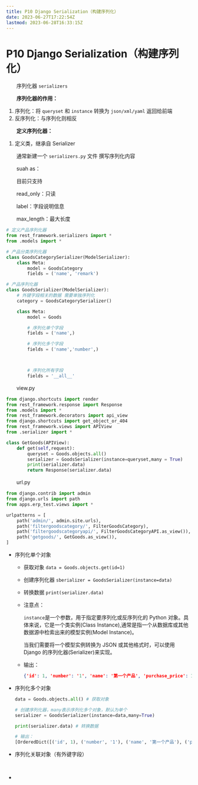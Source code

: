 ```yaml
---
title: P10 Django Serialization（构建序列化）
date: 2023-06-27T17:22:54Z
lastmod: 2023-06-28T16:33:15Z
---
```


# P10 Django Serialization（构建序列化）

　　序列化器 `serializers`​

　　**序列化器的作用：**

1. 序列化：将 `queryset`​ 和 `instance`​ 转换为 `json/xml/yaml`​ 返回给前端
2. 反序列化：与序列化则相反

　　**定义序列化器：**

1. 定义类，继承自 Serializer

　　通常新建一个 `serializers.py`​ 文件 撰写序列化内容

　　suah as：

　　目前只支持

　　read_only：只读

　　label：字段说明信息

　　max_length：最大长度

```python
# 定义产品序列化器
from rest_framework.serializers import *
from .models import *

# 产品分类序列化器
class GoodsCategorySerializer(ModelSerializer):
    class Meta:
        model = GoodsCategory
        fields = ('name', 'remark')

# 产品序列化器
class GoodsSerializer(ModelSerializer):
    # 外键字段相关的数据 需要单独序列化
    category = GoodsCategorySerializer()

    class Meta:
        model = Goods

        # 序列化单个字段
        fields = ('name',)

        # 序列化多个字段
        fields = ('name','number',)



        # 序列化所有字段
        fields = '__all__'

```

　　view.py

```python
from django.shortcuts import render
from rest_framework.response import Response
from .models import *
from rest_framework.decorators import api_view
from django.shortcuts import get_object_or_404
from rest_framework.views import APIView
from .serializer import *

class GetGoods(APIView):
    def get(self,request):
        queryset = Goods.objects.all()
        serializer = GoodsSerializer(instance=queryset,many = True)
        print(serializer.data)
        return Response(serializer.data)
```

　　url.py

```python
from django.contrib import admin
from django.urls import path
from apps.erp_test.views import *

urlpatterns = [
    path('admin/', admin.site.urls),
    path('filtergoodscategory/', FilterGoodsCategory),
    path('filtergoodscategoryapi/', FilterGoodsCategoryAPI.as_view()),
    path('getgoods/', GetGoods.as_view()),
]
```

* 序列化单个对象

  * 获取对象  `data = Goods.objects.get(id=1)`​
  * 创建序列化器 `sberializer = GoodsSerializer(instance=data)`​
  * 转换数据 `print(serializer.data)`​
  * 注意点：

    ​`instance`​是一个参数，用于指定要序列化或反序列化的 Python 对象。具体来说，它是一个类实例(Class Instance),通常是指一个从数据库或其他数据源中检索出来的模型实例(Model Instance)。

    当我们需要将一个模型实例转换为 JSON 或其他格式时，可以使用 Django 的序列化器(Serializer)来实现。
  * 输出：

    ```json
    {'id': 1, 'number': '1', 'name': '第一个产品', 'purchase_price': 100.0, 'retail_price': 150.0, 'remark': '测试产品'}
    ```
* 序列化多个对象

  ```python
  data = Goods.objects.all() # 获取对象

  # 创建序列化器，many表示序列化多个对象，默认为单个
  serializer = GoodsSerializer(instance=data,many=True)

  print(serializer.data) # 转换数据

  # 输出：
  [OrderedDict([('id', 1), ('number', '1'), ('name', '第一个产品'), ('purchase_price', 100.0), ('retail_price', 150.0), ('remark', '测试产品')]), OrderedDict([('id', 2), ('number', '123'), ('name', '产品2'), ('purchase_price', 123.0), ('retail_price', 4123.0), ('remark', '测试产品2')])]  
  ```
* 序列化关联对象（有外键字段）

  ‍
* ‍
